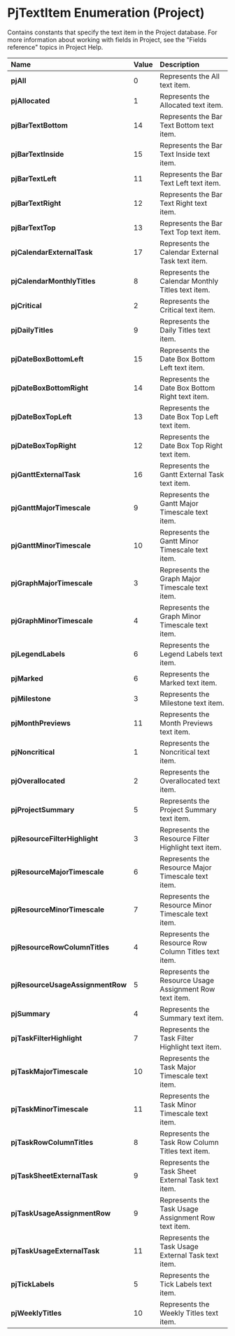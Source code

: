 
# PjTextItem Enumeration (Project)

Contains constants that specify the text item in the Project database. For more information about working with fields in Project, see the "Fields reference" topics in Project Help.



|**Name**|**Value**|**Description**|
|:-----|:-----|:-----|
|**pjAll**|0|Represents the All text item.|
|**pjAllocated**|1|Represents the Allocated text item.|
|**pjBarTextBottom**|14|Represents the Bar Text Bottom text item.|
|**pjBarTextInside**|15|Represents the Bar Text Inside text item.|
|**pjBarTextLeft**|11|Represents the Bar Text Left text item.|
|**pjBarTextRight**|12|Represents the Bar Text Right text item.|
|**pjBarTextTop**|13|Represents the Bar Text Top text item.|
|**pjCalendarExternalTask**|17|Represents the Calendar External Task text item.|
|**pjCalendarMonthlyTitles**|8|Represents the Calendar Monthly Titles text item.|
|**pjCritical**|2|Represents the Critical text item.|
|**pjDailyTitles**|9|Represents the Daily Titles text item.|
|**pjDateBoxBottomLeft**|15|Represents the Date Box Bottom Left text item.|
|**pjDateBoxBottomRight**|14|Represents the Date Box Bottom Right text item.|
|**pjDateBoxTopLeft**|13|Represents the Date Box Top Left text item.|
|**pjDateBoxTopRight**|12|Represents the Date Box Top Right text item.|
|**pjGanttExternalTask**|16|Represents the Gantt External Task text item.|
|**pjGanttMajorTimescale**|9|Represents the Gantt Major Timescale text item.|
|**pjGanttMinorTimescale**|10|Represents the Gantt Minor Timescale text item.|
|**pjGraphMajorTimescale**|3|Represents the Graph Major Timescale text item.|
|**pjGraphMinorTimescale**|4|Represents the Graph Minor Timescale text item.|
|**pjLegendLabels**|6|Represents the Legend Labels text item.|
|**pjMarked**|6|Represents the Marked text item.|
|**pjMilestone**|3|Represents the Milestone text item.|
|**pjMonthPreviews**|11|Represents the Month Previews text item.|
|**pjNoncritical**|1|Represents the Noncritical text item.|
|**pjOverallocated**|2|Represents the Overallocated text item.|
|**pjProjectSummary**|5|Represents the Project Summary text item.|
|**pjResourceFilterHighlight**|3|Represents the Resource Filter Highlight text item.|
|**pjResourceMajorTimescale**|6|Represents the Resource Major Timescale text item.|
|**pjResourceMinorTimescale**|7|Represents the Resource Minor Timescale text item.|
|**pjResourceRowColumnTitles**|4|Represents the Resource Row Column Titles text item.|
|**pjResourceUsageAssignmentRow**|5|Represents the Resource Usage Assignment Row text item.|
|**pjSummary**|4|Represents the Summary text item.|
|**pjTaskFilterHighlight**|7|Represents the Task Filter Highlight text item.|
|**pjTaskMajorTimescale**|10|Represents the Task Major Timescale text item.|
|**pjTaskMinorTimescale**|11|Represents the Task Minor Timescale text item.|
|**pjTaskRowColumnTitles**|8|Represents the Task Row Column Titles text item.|
|**pjTaskSheetExternalTask**|9|Represents the Task Sheet External Task text item.|
|**pjTaskUsageAssignmentRow**|9|Represents the Task Usage Assignment Row text item.|
|**pjTaskUsageExternalTask**|11|Represents the Task Usage External Task text item.|
|**pjTickLabels**|5|Represents the Tick Labels text item.|
|**pjWeeklyTitles**|10|Represents the Weekly Titles text item.|
